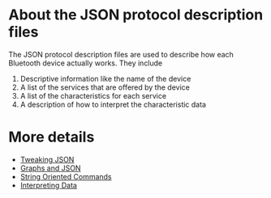 ﻿# About the JSON protocol description files

The JSON protocol description files are used to describe how each Bluetooth device
actually works. They include

1. Descriptive information like the name of the device
2. A list of the services that are offered by the device
3. A list of the characteristics for each service
4. A description of how to interpret the characteristic data


# More details

* [Tweaking JSON](Json_Tweaks.md)
* [Graphs and JSON](Json_Graphs.md)
* [String Oriented Commands](Json_StringOrientedCommands.md)
* [Interpreting Data](https://shipwrecksoftware.wordpress.com/2019/10/13/modern-iot-number-formats/)
